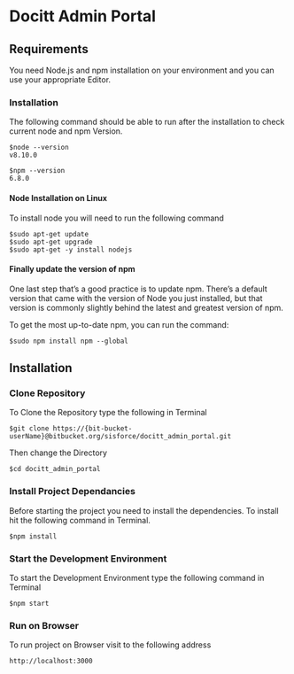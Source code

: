 # Docitt Admin Portal

## Requirements

You need Node.js and npm installation on your environment and you can use your appropriate Editor.

### Installation

The following command should be able to run after the installation to check current node and npm Version.

    $node --version
    v8.10.0

    $npm --version
    6.8.0

#### Node Installation on Linux

To install node you will need to run the following command

    $sudo apt-get update
    $sudo apt-get upgrade
    $sudo apt-get -y install nodejs

#### Finally update the version of npm

One last step that’s a good practice is to update npm. There’s a default version that came with the version of Node you just installed, but that version is commonly slightly behind the latest and greatest version of npm.

To get the most up-to-date npm, you can run the command:

    $sudo npm install npm --global

## Installation

### Clone Repository
To Clone the Repository type the following in Terminal

    $git clone https://{bit-bucket-userName}@bitbucket.org/sisforce/docitt_admin_portal.git

Then change the Directory

    $cd docitt_admin_portal

### Install Project Dependancies
Before starting the project you need to install the dependencies. To install hit the following command in Terminal.

    $npm install

### Start the Development Environment
To start the Development Environment type the following command in Terminal

    $npm start

### Run on Browser
To run project on Browser visit to the following address

    http://localhost:3000
